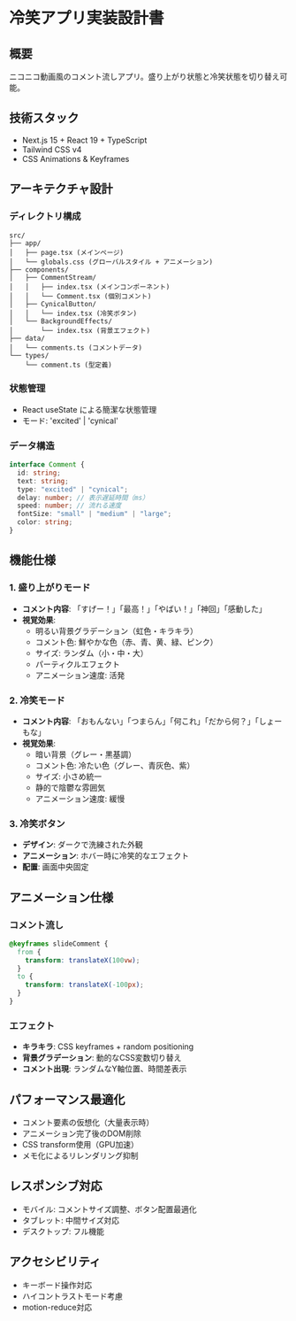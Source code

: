 # 冷笑アプリ実装設計書

## 概要

ニコニコ動画風のコメント流しアプリ。盛り上がり状態と冷笑状態を切り替え可能。

## 技術スタック

- Next.js 15 + React 19 + TypeScript
- Tailwind CSS v4
- CSS Animations & Keyframes

## アーキテクチャ設計

### ディレクトリ構成

```
src/
├── app/
│   ├── page.tsx (メインページ)
│   └── globals.css (グローバルスタイル + アニメーション)
├── components/
│   ├── CommentStream/
│   │   ├── index.tsx (メインコンポーネント)
│   │   └── Comment.tsx (個別コメント)
│   ├── CynicalButton/
│   │   └── index.tsx (冷笑ボタン)
│   └── BackgroundEffects/
│       └── index.tsx (背景エフェクト)
├── data/
│   └── comments.ts (コメントデータ)
└── types/
    └── comment.ts (型定義)
```

### 状態管理

- React useState による簡潔な状態管理
- モード: 'excited' | 'cynical'

### データ構造

```typescript
interface Comment {
  id: string;
  text: string;
  type: "excited" | "cynical";
  delay: number; // 表示遅延時間（ms）
  speed: number; // 流れる速度
  fontSize: "small" | "medium" | "large";
  color: string;
}
```

## 機能仕様

### 1. 盛り上がりモード

- **コメント内容**: 「すげー！」「最高！」「やばい！」「神回」「感動した」
- **視覚効果**:
  - 明るい背景グラデーション（虹色・キラキラ）
  - コメント色: 鮮やかな色（赤、青、黄、緑、ピンク）
  - サイズ: ランダム（小・中・大）
  - パーティクルエフェクト
  - アニメーション速度: 活発

### 2. 冷笑モード

- **コメント内容**: 「おもんない」「つまらん」「何これ」「だから何？」「しょーもな」
- **視覚効果**:
  - 暗い背景（グレー・黒基調）
  - コメント色: 冷たい色（グレー、青灰色、紫）
  - サイズ: 小さめ統一
  - 静的で陰鬱な雰囲気
  - アニメーション速度: 緩慢

### 3. 冷笑ボタン

- **デザイン**: ダークで洗練された外観
- **アニメーション**: ホバー時に冷笑的なエフェクト
- **配置**: 画面中央固定

## アニメーション仕様

### コメント流し

```css
@keyframes slideComment {
  from {
    transform: translateX(100vw);
  }
  to {
    transform: translateX(-100px);
  }
}
```

### エフェクト

- **キラキラ**: CSS keyframes + random positioning
- **背景グラデーション**: 動的なCSS変数切り替え
- **コメント出現**: ランダムなY軸位置、時間差表示

## パフォーマンス最適化

- コメント要素の仮想化（大量表示時）
- アニメーション完了後のDOM削除
- CSS transform使用（GPU加速）
- メモ化によるリレンダリング抑制

## レスポンシブ対応

- モバイル: コメントサイズ調整、ボタン配置最適化
- タブレット: 中間サイズ対応
- デスクトップ: フル機能

## アクセシビリティ

- キーボード操作対応
- ハイコントラストモード考慮
- motion-reduce対応
